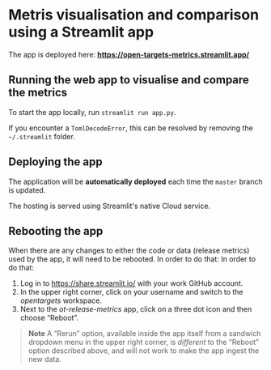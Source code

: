 # Metris visualisation and comparison using a Streamlit app
The app is deployed here: **https://open-targets-metrics.streamlit.app/**


## Running the web app to visualise and compare the metrics
To start the app locally, run `streamlit run app.py`.

If you encounter a `TomlDecodeError`, this can be resolved by removing the `~/.streamlit` folder.


## Deploying the app
The application will be **automatically deployed** each time the `master` branch is updated.

The hosting is served using Streamlit's native Cloud service.


## Rebooting the app
When there are any changes to either the code or data (release metrics) used by the app, it will need to be rebooted. In order to do that:
In order to do that:
1. Log in to https://share.streamlit.io/ with your work GitHub account.
2. In the upper right corner, click on your username and switch to the _opentargets_ workspace.
3. Next to the _ot-release-metrics_ app, click on a three dot icon and then choose “Reboot”.


> **Note**
> A “Rerun” option, available inside the app itself from a sandwich dropdown menu in the upper right corner, is _different_ to the “Reboot” option described above, and will not work to make the app ingest the new data.

